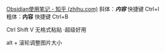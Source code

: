 [Obsidian使用笔记 - 知乎 (zhihu.com)](https://zhuanlan.zhihu.com/p/336678751)
斜体：***内容*** 快捷键 Ctrl+I  
粗体：**内容** 快捷键 Ctrl+B


Ctrl Shift V 无格式粘贴 ·超级好用

alt + 滚轮调整图片大小